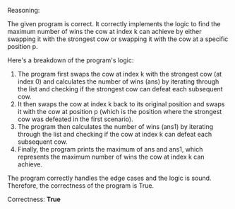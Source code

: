 Reasoning:

The given program is correct. It correctly implements the logic to find the maximum number of wins the cow at index k can achieve by either swapping it with the strongest cow or swapping it with the cow at a specific position p.

Here's a breakdown of the program's logic:

1.  The program first swaps the cow at index k with the strongest cow (at index 0) and calculates the number of wins (ans) by iterating through the list and checking if the strongest cow can defeat each subsequent cow.
2.  It then swaps the cow at index k back to its original position and swaps it with the cow at position p (which is the position where the strongest cow was defeated in the first scenario).
3.  The program then calculates the number of wins (ans1) by iterating through the list and checking if the cow at index k can defeat each subsequent cow.
4.  Finally, the program prints the maximum of ans and ans1, which represents the maximum number of wins the cow at index k can achieve.

The program correctly handles the edge cases and the logic is sound. Therefore, the correctness of the program is True.

Correctness: **True**